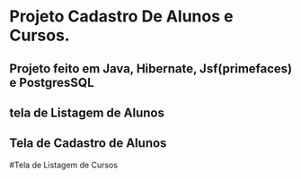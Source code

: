 # Projeto Cadastro De Alunos e Cursos.

## Projeto feito em Java, Hibernate, Jsf(primefaces) e PostgresSQL

## tela de Listagem de Alunos


## Tela de Cadastro de Alunos



#Tela de Listagem de Cursos
